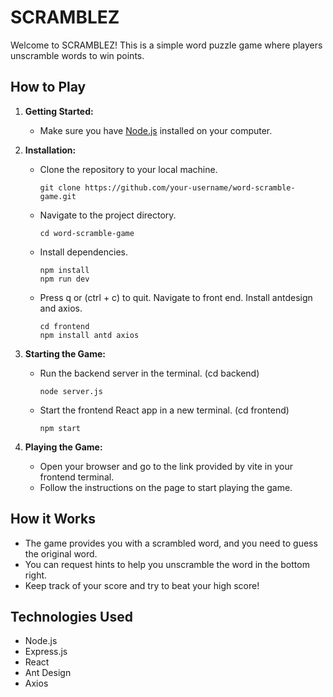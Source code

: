 # SCRAMBLEZ

Welcome to SCRAMBLEZ! This is a simple word puzzle game where players unscramble words to win points.

## How to Play

1. **Getting Started:**
   - Make sure you have [Node.js](https://nodejs.org/) installed on your computer.

2. **Installation:**
   - Clone the repository to your local machine.
     ```
     git clone https://github.com/your-username/word-scramble-game.git
     ```
   - Navigate to the project directory.
     ```
     cd word-scramble-game
     ```
   - Install dependencies.
     ```
     npm install
     npm run dev
     ```
   - Press q or (ctrl + c) to quit. Navigate to front end. Install antdesign and axios.
     ```
     cd frontend
     npm install antd axios
     ```

3. **Starting the Game:**
   - Run the backend server in the terminal. (cd backend)
     ```
     node server.js
     ```
   - Start the frontend React app in a new terminal. (cd frontend)
     ```
     npm start
     ```

4. **Playing the Game:**
   - Open your browser and go to the link provided by vite in your frontend terminal.
   - Follow the instructions on the page to start playing the game.

## How it Works

- The game provides you with a scrambled word, and you need to guess the original word.
- You can request hints to help you unscramble the word in the bottom right.
- Keep track of your score and try to beat your high score!

## Technologies Used

- Node.js
- Express.js
- React
- Ant Design
- Axios
